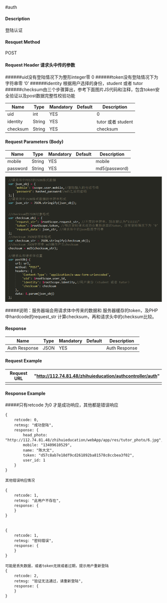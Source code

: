 #auth 
#### Description
登陆认证
#### Resquet Method
POST


#### Request Header 请求头中传的参数
######uid没有登陆情况下为整形integer零 0
######token没有登陆情况下为字符串零 ‘0’
######identity 根据用户选择的身份，student 或者 tutor
######checksum由三个步骤算出，参考下面图片JS代码和注释，包含token安全验证以及post数据完整性校验功能

| Name | Type | Mandatory | Default | Description |
| -- | -- | -- | -- | -- |
| uid | int | YES |  | 0 |
| identity    | String | YES |  | tutor 或者 student|
| checksum    | String | YES |  | checksum|


#### Request Parameters (Body)

| Name | Type | Mandatory | Default | Description |
| -- | -- | -- | -- | -- |
| mobile | String | YES |  | mobile |
| password    | String | YES |  | md5(password) |

![](login2.PNG)

#####说明：服务器端会用请求体中传来的数据和 服务器缓存的token，及PHP中hardcode的request_str 计算checksum，再和请求头中的checksum比较。

#### Response
| Name | Type | Mandatory | Default | Description |
| -- | -- | -- | -- | -- |
| Auth Response | JSON | YES| | Auth Response |


#### Request Example

|Request URL | "http://112.74.81.48/zhihuieducation/authcontroller/auth" |
| --| -- |
| | |

#### Response Example

#####只有retcode 为0 才是成功响应，其他都是错误响应
```
{
    retcode: 0, 
    retmsg: "成功登陆",
    response: {
        head_photo: "http://112.74.81.48/zhihuieducation/webApp/app/res/tutor_photo/6.jpg",
        mobile: "13409610529",
        name: "陈大文",
        token: "d57c8ab7e18df9cd261892ba81578c8ccbea3f02",
        user_id: 1
    }
}

其他错误响应情况

{
    retcode: 1, 
    retmsg: "此用户不存在",
    response: {
    }
}


{
    retcode: 1, 
    retmsg: "密码错误",
    response: {
    }
}

可能是丢失数据，或者token无效或者过期，提示用户重新登陆
{
    retcode: 2, 
    retmsg: "验证无法通过，请重新登陆",
    response: {
    }
}
```



